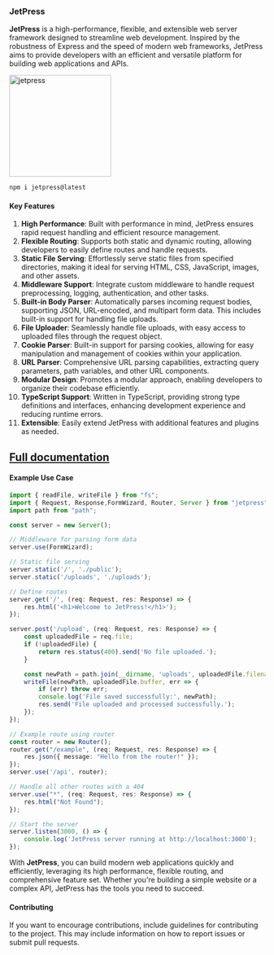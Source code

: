 ### JetPress

**JetPress** is a high-performance, flexible, and extensible web server framework designed to streamline web development. Inspired by the robustness of Express and the speed of modern web frameworks, JetPress aims to provide developers with an efficient and versatile platform for building web applications and APIs.

<img  src="https://i.ibb.co/Fh6ytjC/j-9ios-3-Q-27-Ck-E0q-Vmqj-Q.png" alt="jetpress" border="0" width='200'>

```bash
npm i jetpress@latest
```

#### Key Features

1. **High Performance**: Built with performance in mind, JetPress ensures rapid request handling and efficient resource management.
2. **Flexible Routing**: Supports both static and dynamic routing, allowing developers to easily define routes and handle requests.
3. **Static File Serving**: Effortlessly serve static files from specified directories, making it ideal for serving HTML, CSS, JavaScript, images, and other assets.
4. **Middleware Support**: Integrate custom middleware to handle request preprocessing, logging, authentication, and other tasks.
5. **Built-in Body Parser**: Automatically parses incoming request bodies, supporting JSON, URL-encoded, and multipart form data. This includes built-in support for handling file uploads.
6. **File Uploader**: Seamlessly handle file uploads, with easy access to uploaded files through the request object.
7. **Cookie Parser**: Built-in support for parsing cookies, allowing for easy manipulation and management of cookies within your application.
8. **URL Parser**: Comprehensive URL parsing capabilities, extracting query parameters, path variables, and other URL components.
9. **Modular Design**: Promotes a modular approach, enabling developers to organize their codebase efficiently.
10. **TypeScript Support**: Written in TypeScript, providing strong type definitions and interfaces, enhancing development experience and reducing runtime errors.
11. **Extensible**: Easily extend JetPress with additional features and plugins as needed.

## [Full documentation](<https://github.com/SRAKIB17/jetpress-npm?tab=readme-ov-file#developer-documentation-for-jetpress>)

#### Example Use Case

```typescript
import { readFile, writeFile } from "fs";
import { Request, Response,FormWizard, Router, Server } from "jetpress";
import path from "path";

const server = new Server();

// Middleware for parsing form data
server.use(FormWizard);

// Static file serving
server.static('/', './public');
server.static('/uploads', './uploads');

// Define routes
server.get('/', (req: Request, res: Response) => {
    res.html('<h1>Welcome to JetPress!</h1>');
});

server.post('/upload', (req: Request, res: Response) => {
    const uploadedFile = req.file;
    if (!uploadedFile) {
        return res.status(400).send('No file uploaded.');
    }

    const newPath = path.join(__dirname, 'uploads', uploadedFile.filename);
    writeFile(newPath, uploadedFile.buffer, err => {
        if (err) throw err;
        console.log('File saved successfully:', newPath);
        res.send('File uploaded and processed successfully.');
    });
});

// Example route using router
const router = new Router();
router.get("/example", (req: Request, res: Response) => {
    res.json({ message: "Hello from the router!" });
});
server.use('/api', router);

// Handle all other routes with a 404
server.use("*", (req: Request, res: Response) => {
    res.html("Not Found");
});

// Start the server
server.listen(3000, () => {
    console.log('JetPress server running at http://localhost:3000');
});
```

With **JetPress**, you can build modern web applications quickly and efficiently, leveraging its high performance, flexible routing, and comprehensive feature set. Whether you're building a simple website or a complex API, JetPress has the tools you need to succeed.

#### Contributing

If you want to encourage contributions, include guidelines for contributing to the project. This may include information on how to report issues or submit pull requests.
